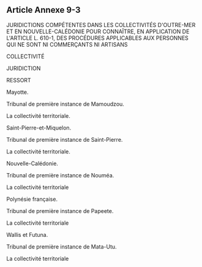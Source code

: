 Article Annexe 9-3
----
JURIDICTIONS COMPÉTENTES DANS LES COLLECTIVITÉS D'OUTRE-MER ET EN
NOUVELLE-CALÉDONIE POUR CONNAÎTRE, EN APPLICATION DE L'ARTICLE L. 610-1, DES
PROCÉDURES APPLICABLES AUX PERSONNES QUI NE SONT NI COMMERÇANTS NI ARTISANS


COLLECTIVITÉ

JURIDICTION


RESSORT

Mayotte.

Tribunal de première instance de Mamoudzou.

La collectivité territoriale.

Saint-Pierre-et-Miquelon.

Tribunal de première instance de Saint-Pierre.

La collectivité territoriale.

Nouvelle-Calédonie.

Tribunal de première instance de Nouméa.


La collectivité territoriale

Polynésie française.

Tribunal de première instance de Papeete.


La collectivité territoriale

Wallis et Futuna.

Tribunal de première instance de Mata-Utu.

La collectivité territoriale
